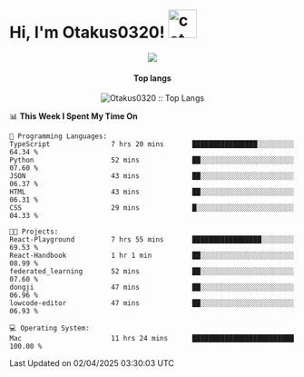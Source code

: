 <h1> Hi, I'm Otakus0320! <img src="https://media.giphy.com/media/mGcNjsfWAjY5AEZNw6/giphy.gif" width="50" alt="cat"></h1>

<p align="center"><img src="https://wakatime.com/badge/user/044d69d0-1253-4f60-96b6-5d19a0f9dde5.svg" /></p>

<h4 align="center">Top langs</h4>

<p align="center"><img src="https://github-readme-stats.vercel.app/api/top-langs/?username=Otakus0320&langs_count=10&theme=tokyonight&layout=compact&timestamp={{random_number}}" alt="Otakus0320 :: Top Langs" /></p>

<!--START_SECTION:waka-->
📊 **This Week I Spent My Time On** 

```text
💬 Programming Languages: 
TypeScript               7 hrs 20 mins       ████████████████░░░░░░░░░   64.34 % 
Python                   52 mins             ██░░░░░░░░░░░░░░░░░░░░░░░   07.60 % 
JSON                     43 mins             ██░░░░░░░░░░░░░░░░░░░░░░░   06.37 % 
HTML                     43 mins             ██░░░░░░░░░░░░░░░░░░░░░░░   06.31 % 
CSS                      29 mins             █░░░░░░░░░░░░░░░░░░░░░░░░   04.33 % 

🐱‍💻 Projects: 
React-Playground         7 hrs 55 mins       █████████████████░░░░░░░░   69.53 % 
React-Handbook           1 hr 1 min          ██░░░░░░░░░░░░░░░░░░░░░░░   08.99 % 
federated_learning       52 mins             ██░░░░░░░░░░░░░░░░░░░░░░░   07.60 % 
dongji                   47 mins             ██░░░░░░░░░░░░░░░░░░░░░░░   06.96 % 
lowcode-editor           47 mins             ██░░░░░░░░░░░░░░░░░░░░░░░   06.93 % 

💻 Operating System: 
Mac                      11 hrs 24 mins      █████████████████████████   100.00 % 
```


 Last Updated on 02/04/2025 03:30:03 UTC
<!--END_SECTION:waka-->
